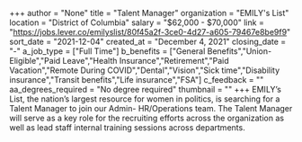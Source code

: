 +++
author = "None"
title = "Talent Manager"
organization = "EMILY's List"
location = "District of Columbia"
salary = "$62,000 - $70,000"
link = "https://jobs.lever.co/emilyslist/80f45a2f-3ce0-4d27-a605-79467e8be9f9"
sort_date = "2021-12-04"
created_at = "December 4, 2021"
closing_date = "-"
a_job_type = ["Full Time"]
b_benefits = ["General Benefits","Union-Eligible","Paid Leave","Health Insurance","Retirement","Paid Vacation","Remote During COVID","Dental","Vision","Sick time","Disability insurance","Transit benefits","Life insurance","FSA"]
c_feedback = ""
aa_degrees_required = "No degree required"
thumbnail = ""
+++
EMILY’s List, the nation’s largest resource for women in politics, is searching for a Talent  Manager to join our Admin- HR/Operations team. The Talent Manager will serve as a key role  for the recruiting efforts across the organization as well as lead staff internal training sessions  across departments. 
